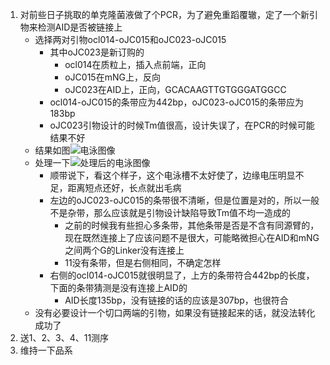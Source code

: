 1. 对前些日子挑取的单克隆菌液做了个PCR，为了避免重蹈覆辙，定了一个新引物来检测AID是否被链接上
   + 选择两对引物ocl014-oJC015和oJC023-oJC015
     - 其中oJC023是新订购的
       * ocl014在质粒上，插入点前端，正向
       * oJC015在mNG上，反向
       * oJC023在AID上，正向，GCACAAGTTGTGGGATGGCC
     - ocl014-oJC015的条带应为442bp，oJC023-oJC015的条带应为183bp
     - oJC023引物设计的时候Tm值很高，设计失误了，在PCR的时候可能结果不好
   + 结果如图![电泳图像](../photo/20231218/admin%202023-12-17%2022h32m13s(GelRed).jpg)
   + 处理一下![处理后的电泳图像](../photo/20231218/admin%202023-12-17%2022h32m13s(GelRed)-result.jpg)
     - 顺带说下，看这个样子，这个电泳槽不太好使了，边缘电压明显不足，距离短点还好，长点就出毛病
     - 左边的oJC023-oJC015的条带很不清晰，但是位置是对的，所以一般不是杂带，那么应该就是引物设计缺陷导致Tm值不均一造成的
       * 之前的时候我有些担心多条带，其他条带是否是不含有同源臂的，现在既然连接上了应该问题不是很大，可能略微担心在AID和mNG之间两个G的Linker没有连接上
       * 11没有条带，但是右侧相同，不确定怎样
     - 右侧的ocl014-oJC015就很明显了，上方的条带符合442bp的长度，下面的条带猜测是没有连接上AID的
       * AID长度135bp，没有链接的话的应该是307bp，也很符合
   + 没有必要设计一个切口两端的引物，如果没有链接起来的话，就没法转化成功了
2. 送1、2、3、4、11测序
3. 维持一下品系